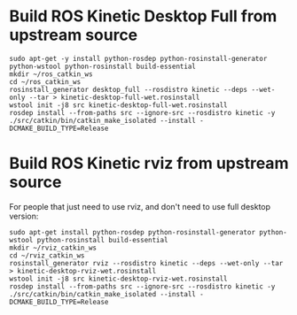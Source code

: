 # Build ROS Kinetic Desktop Full from upstream source

```
sudo apt-get -y install python-rosdep python-rosinstall-generator python-wstool python-rosinstall build-essential
mkdir ~/ros_catkin_ws
cd ~/ros_catkin_ws
rosinstall_generator desktop_full --rosdistro kinetic --deps --wet-only --tar > kinetic-desktop-full-wet.rosinstall
wstool init -j8 src kinetic-desktop-full-wet.rosinstall
rosdep install --from-paths src --ignore-src --rosdistro kinetic -y
./src/catkin/bin/catkin_make_isolated --install -DCMAKE_BUILD_TYPE=Release
```

# Build ROS Kinetic rviz from upstream source
For people that just need to use rviz, and don't need to use full desktop version:

```
sudo apt-get install python-rosdep python-rosinstall-generator python-wstool python-rosinstall build-essential
mkdir ~/rviz_catkin_ws
cd ~/rviz_catkin_ws
rosinstall_generator rviz --rosdistro kinetic --deps --wet-only --tar > kinetic-desktop-rviz-wet.rosinstall
wstool init -j8 src kinetic-desktop-rviz-wet.rosinstall
rosdep install --from-paths src --ignore-src --rosdistro kinetic -y
./src/catkin/bin/catkin_make_isolated --install -DCMAKE_BUILD_TYPE=Release
```
